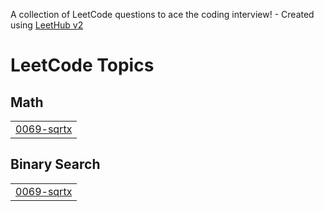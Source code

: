 A collection of LeetCode questions to ace the coding interview! - Created using [LeetHub v2](https://github.com/arunbhardwaj/LeetHub-2.0)
<!---LeetCode Topics Start-->
# LeetCode Topics
## Math
|  |
| ------- |
| [0069-sqrtx](https://github.com/AmanMunjewar/LeetCode_Problems/tree/master/0069-sqrtx) |
## Binary Search
|  |
| ------- |
| [0069-sqrtx](https://github.com/AmanMunjewar/LeetCode_Problems/tree/master/0069-sqrtx) |
<!---LeetCode Topics End-->
